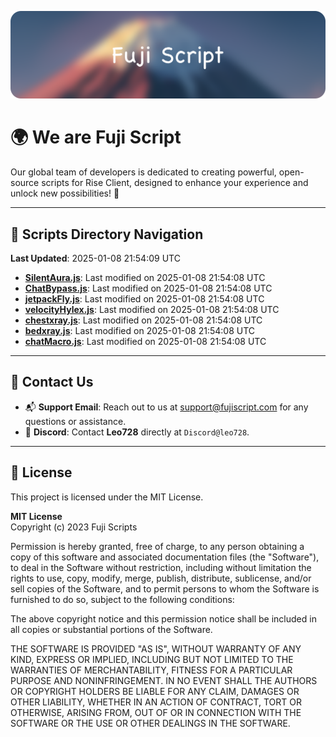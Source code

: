 ![Banner](.github/b.webp)

# 🌍 **We are Fuji Script**

Our global team of developers is dedicated to creating powerful, open-source scripts for Rise Client, designed to enhance your experience and unlock new possibilities! 🌟

---
<!-- SCRIPTS_NAVIGATION_START -->
## 📂 **Scripts Directory Navigation**

**Last Updated**: 2025-01-08 21:54:09 UTC

- **[SilentAura.js](scripts/SilentAura.js)**: Last modified on 2025-01-08 21:54:08 UTC
- **[ChatBypass.js](scripts/ChatBypass.js)**: Last modified on 2025-01-08 21:54:08 UTC
- **[jetpackFly.js](scripts/jetpackFly.js)**: Last modified on 2025-01-08 21:54:08 UTC
- **[velocityHylex.js](scripts/velocityHylex.js)**: Last modified on 2025-01-08 21:54:08 UTC
- **[chestxray.js](scripts/chestxray.js)**: Last modified on 2025-01-08 21:54:08 UTC
- **[bedxray.js](scripts/bedxray.js)**: Last modified on 2025-01-08 21:54:08 UTC
- **[chatMacro.js](scripts/chatMacro.js)**: Last modified on 2025-01-08 21:54:08 UTC

<!-- SCRIPTS_NAVIGATION_END -->

---

## 💬 **Contact Us**  
- 📬 **Support Email**: Reach out to us at [support@fujiscript.com](mailto:support@fujiscript.com) for any questions or assistance.  
- 💬 **Discord**: Contact **Leo728** directly at `Discord@leo728`.

---

## 📜 **License**

This project is licensed under the MIT License.  

**MIT License**  
Copyright (c) 2023 Fuji Scripts  

Permission is hereby granted, free of charge, to any person obtaining a copy of this software and associated documentation files (the "Software"), to deal in the Software without restriction, including without limitation the rights to use, copy, modify, merge, publish, distribute, sublicense, and/or sell copies of the Software, and to permit persons to whom the Software is furnished to do so, subject to the following conditions:  

The above copyright notice and this permission notice shall be included in all copies or substantial portions of the Software.  

THE SOFTWARE IS PROVIDED "AS IS", WITHOUT WARRANTY OF ANY KIND, EXPRESS OR IMPLIED, INCLUDING BUT NOT LIMITED TO THE WARRANTIES OF MERCHANTABILITY, FITNESS FOR A PARTICULAR PURPOSE AND NONINFRINGEMENT. IN NO EVENT SHALL THE AUTHORS OR COPYRIGHT HOLDERS BE LIABLE FOR ANY CLAIM, DAMAGES OR OTHER LIABILITY, WHETHER IN AN ACTION OF CONTRACT, TORT OR OTHERWISE, ARISING FROM, OUT OF OR IN CONNECTION WITH THE SOFTWARE OR THE USE OR OTHER DEALINGS IN THE SOFTWARE.  

